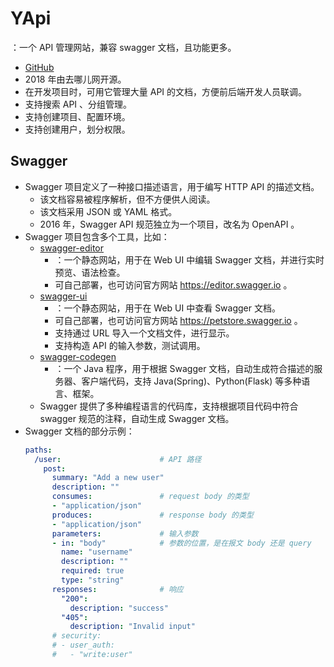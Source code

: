 # YApi

：一个 API 管理网站，兼容 swagger 文档，且功能更多。
- [GitHub](https://github.com/YMFE/yapi)
- 2018 年由去哪儿网开源。
- 在开发项目时，可用它管理大量 API 的文档，方便前后端开发人员联调。
- 支持搜索 API 、分组管理。
- 支持创建项目、配置环境。
- 支持创建用户，划分权限。



## Swagger

- Swagger 项目定义了一种接口描述语言，用于编写 HTTP API 的描述文档。
  - 该文档容易被程序解析，但不方便供人阅读。
  - 该文档采用 JSON 或 YAML 格式。
  - 2016 年，Swagger API 规范独立为一个项目，改名为 OpenAPI 。
- Swagger 项目包含多个工具，比如：
  - [swagger-editor](https://github.com/swagger-api/swagger-editor)
    - ：一个静态网站，用于在 Web UI 中编辑 Swagger 文档，并进行实时预览、语法检查。
    - 可自己部署，也可访问官方网站 <https://editor.swagger.io> 。
  - [swagger-ui](https://github.com/swagger-api/swagger-ui)
    - ：一个静态网站，用于在 Web UI 中查看 Swagger 文档。
    - 可自己部署，也可访问官方网站 <https://petstore.swagger.io> 。
    - 支持通过 URL 导入一个文档文件，进行显示。
    - 支持构造 API 的输入参数，测试调用。
  - [swagger-codegen](https://github.com/swagger-api/swagger-codegen)
    - ：一个 Java 程序，用于根据 Swagger 文档，自动生成符合描述的服务器、客户端代码，支持 Java(Spring)、Python(Flask) 等多种语言、框架。
  - Swagger 提供了多种编程语言的代码库，支持根据项目代码中符合 swagger 规范的注释，自动生成 Swagger 文档。
- Swagger 文档的部分示例：
  ```yml
  paths:
    /user:                      # API 路径
      post:
        summary: "Add a new user"
        description: ""
        consumes:               # request body 的类型
        - "application/json"
        produces:               # response body 的类型
        - "application/json"
        parameters:             # 输入参数
        - in: "body"            # 参数的位置，是在报文 body 还是 query
          name: "username"
          description: ""
          required: true
          type: "string"
        responses:              # 响应
          "200":
            description: "success"
          "405":
            description: "Invalid input"
        # security:
        # - user_auth:
        #   - "write:user"
  ```





